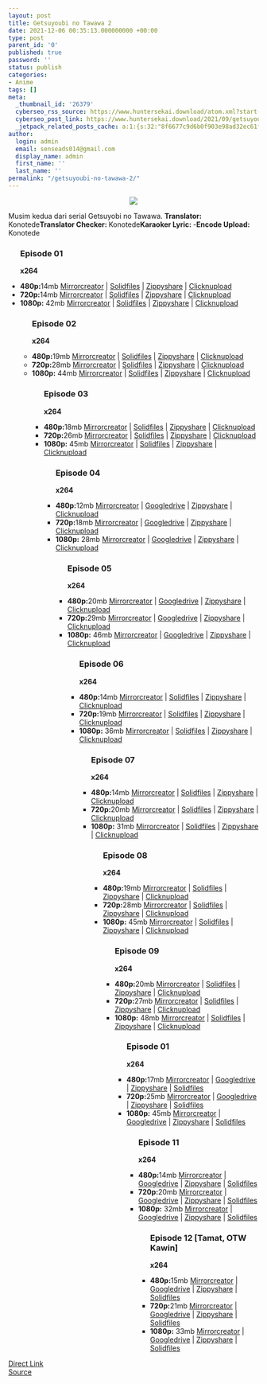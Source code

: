 ```yaml
---
layout: post
title: Getsuyoubi no Tawawa 2
date: 2021-12-06 00:35:13.000000000 +00:00
type: post
parent_id: '0'
published: true
password: ''
status: publish
categories:
- Anime
tags: []
meta:
  _thumbnail_id: '26379'
  cyberseo_rss_source: https://www.huntersekai.download/atom.xml?start-index=1
  cyberseo_post_link: https://www.huntersekai.download/2021/09/getsuyoubi-no-tawawa-2.html
  _jetpack_related_posts_cache: a:1:{s:32:"8f6677c9d6b0f903e98ad32ec61f8deb";a:2:{s:7:"expires";i:1657872356;s:7:"payload";a:3:{i:0;a:1:{s:2:"id";i:26108;}i:1;a:1:{s:2:"id";i:26120;}i:2;a:1:{s:2:"id";i:26144;}}}}
author:
  login: admin
  email: senseads014@gmail.com
  display_name: admin
  first_name: ''
  last_name: ''
permalink: "/getsuyoubi-no-tawawa-2/"
---
```

<p> <a class="popup" data-target="49854"></a>
<div dir="ltr" style="text-align: left;" trbidi="on">
<div class="separator" style="clear: both; text-align: center;"><a href="https://1.bp.blogspot.com/-TaKtnyX71EM/YUfqhT0dhsI/AAAAAAAACNs/B6SkeMrWmiM2M3Uq8OAvHVfNSerIvoOowCLcBGAsYHQ/s0/117813.jpg" imageanchor="1" style="margin-left: 1em; margin-right: 1em;"><img border="0" data-original-height="318" data-original-width="225" src="{{ site.baseurl }}/assets/2021/12/117813.jpg" /></a></div>
<p>Musim kedua dari serial Getsuyobi no Tawawa.<a name="more"></a>
<pekerja><b>Translator: </b><span>Konotede</span><b>Translator Checker: </b><span>Konotede</span><b>Karaoker Lyric: </b><span>-</span><b>Encode Upload: </b><span>Konotede</span></pekerja>
<div class="dl">
<ul />
<h3>Episode 01</h3>
<p><strong>x264</strong>
<li><b>480p:</b><span id="size">14mb</span> <a href="https://semawur.com/ZyX9aU57Dh">Mirrorcreator</a> | <a href="https://semawur.com/YoN9VzD">Solidfiles</a> | <a href="https://semawur.com/GFofK">Zippyshare</a> | <a href="https://semawur.com/G0qPyg33">Clicknupload</a></li>
<li><b>720p:</b><span id="size">14mb</span> <a href="https://semawur.com/V8q">Mirrorcreator</a> | <a href="https://semawur.com/rSO0XYME">Solidfiles</a> | <a href="https://semawur.com/sJOqfFxq64">Zippyshare</a> | <a href="https://semawur.com/sIDW">Clicknupload</a></li>
<li><b>1080p:</b> <span id="size">42mb</span> <a href="https://semawur.com/glInMkjvbt">Mirrorcreator</a> | <a href="https://semawur.com/WsNgRq">Solidfiles</a> | <a href="https://semawur.com/Z8Xo0ywo9j">Zippyshare</a> | <a href="https://semawur.com/uO2pg">Clicknupload</a></li>
<ul />
<h3>Episode 02</h3>
<p><strong>x264</strong>
<li><b>480p:</b><span id="size">19mb</span> <a href="https://semawur.com/d9vQo">Mirrorcreator</a> | <a href="https://semawur.com/7lUJtVfy0P">Solidfiles</a> | <a href="https://semawur.com/tStDGw2">Zippyshare</a> | <a href="https://semawur.com/l28XzuvMyt0">Clicknupload</a></li>
<li><b>720p:</b><span id="size">28mb</span> <a href="https://semawur.com/RRZdoX5vjZY">Mirrorcreator</a> | <a href="https://semawur.com/mRKrK">Solidfiles</a> | <a href="https://semawur.com/3w5N3">Zippyshare</a> | <a href="https://semawur.com/zMUJRTwLJ15U">Clicknupload</a></li>
<li><b>1080p:</b> <span id="size">44mb</span> <a href="https://semawur.com/IR7qZKS6NJ">Mirrorcreator</a> | <a href="https://semawur.com/WSMPiK3">Solidfiles</a> | <a href="https://semawur.com/Ydu9kNDuG">Zippyshare</a> | <a href="https://semawur.com/BCcNS">Clicknupload</a></li>
<ul />
<h3>Episode 03</h3>
<p><strong>x264</strong>
<li><b>480p:</b><span id="size">18mb</span> <a href="https://semawur.com/FxUGeDOGq">Mirrorcreator</a> | <a href="https://semawur.com/vL0D53RBZe">Solidfiles</a> | <a href="https://semawur.com/gNf7DvVbveB">Zippyshare</a> | <a href="https://semawur.com/KGxWHrKRg9">Clicknupload</a></li>
<li><b>720p:</b><span id="size">26mb</span> <a href="https://semawur.com/wxtiMJRr">Mirrorcreator</a> | <a href="https://semawur.com/yCQk9wb">Solidfiles</a> | <a href="https://semawur.com/KqMOU6I9dyRv">Zippyshare</a> | <a href="https://semawur.com/N50orj">Clicknupload</a></li>
<li><b>1080p:</b> <span id="size">45mb</span> <a href="https://semawur.com/nC3Um">Mirrorcreator</a> | <a href="https://semawur.com/fpBAXVlBsx84">Solidfiles</a> | <a href="https://semawur.com/81BOw5XiY6">Zippyshare</a> | <a href="https://semawur.com/FV9osYVph4u">Clicknupload</a></li>
<ul />
<h3>Episode 04</h3>
<p><strong>x264</strong>
<li><b>480p:</b><span id="size">12mb</span> <a href="https://cararegistrasi.com/OAoagYVUHu">Mirrorcreator</a> | <a href="https://cararegistrasi.com/M5wGIXXOs">Googledrive</a> | <a href="https://cararegistrasi.com/UvgF62Q51eZ">Zippyshare</a> | <a href="https://cararegistrasi.com/n49HNJhqXbb">Clicknupload</a></li>
<li><b>720p:</b><span id="size">18mb</span> <a href="https://cararegistrasi.com/vo9zncASOJ">Mirrorcreator</a> | <a href="https://cararegistrasi.com/V9TVNE">Googledrive</a> | <a href="https://cararegistrasi.com/TflGUK2">Zippyshare</a> | <a href="https://cararegistrasi.com/kYySAz3eik">Clicknupload</a></li>
<li><b>1080p:</b> <span id="size">28mb</span> <a href="https://cararegistrasi.com/qvNJNbisgp">Mirrorcreator</a> | <a href="https://cararegistrasi.com/nHXTrHX9M1">Googledrive</a> | <a href="https://cararegistrasi.com/NtjjK7">Zippyshare</a> | <a href="https://cararegistrasi.com/byrL8gBtF98">Clicknupload</a></li>
<ul />
<h3>Episode 05</h3>
<p><strong>x264</strong>
<li><b>480p:</b><span id="size">20mb</span> <a href="https://cararegistrasi.com/sTwRsDof1p">Mirrorcreator</a> | <a href="https://cararegistrasi.com/6hAHDN">Googledrive</a> | <a href="https://cararegistrasi.com/6CnAugOoLTQj">Zippyshare</a> | <a href="https://cararegistrasi.com/P99HX">Clicknupload</a></li>
<li><b>720p:</b><span id="size">29mb</span> <a href="https://cararegistrasi.com/QFXlewbr">Mirrorcreator</a> | <a href="https://cararegistrasi.com/7jQD2gL">Googledrive</a> | <a href="https://cararegistrasi.com/ndIV6Qf">Zippyshare</a> | <a href="https://cararegistrasi.com/FriminJEip">Clicknupload</a></li>
<li><b>1080p:</b> <span id="size">46mb</span> <a href="https://cararegistrasi.com/jXGE">Mirrorcreator</a> | <a href="https://cararegistrasi.com/cwizB2Ss">Googledrive</a> | <a href="https://cararegistrasi.com/xn2aS1BNbU5M">Zippyshare</a> | <a href="https://cararegistrasi.com/GU8UzCOr6r">Clicknupload</a></li>
<ul />
<h3>Episode 06</h3>
<p><strong>x264</strong>
<li><b>480p:</b><span id="size">14mb</span> <a href="https://cararegistrasi.com/3FPdcn">Mirrorcreator</a> | <a href="https://cararegistrasi.com/WcZDbO">Solidfiles</a> | <a href="https://cararegistrasi.com/gRJNWISun">Zippyshare</a> | <a href="https://cararegistrasi.com/eH9n">Clicknupload</a></li>
<li><b>720p:</b><span id="size">19mb</span> <a href="https://cararegistrasi.com/jIEKpQq">Mirrorcreator</a> | <a href="https://cararegistrasi.com/O1Bn">Solidfiles</a> | <a href="https://cararegistrasi.com/oAJ99D">Zippyshare</a> | <a href="https://cararegistrasi.com/1Bv6dyCL">Clicknupload</a></li>
<li><b>1080p:</b> <span id="size">36mb</span> <a href="https://cararegistrasi.com/vyNFZK2Bbc">Mirrorcreator</a> | <a href="https://cararegistrasi.com/SzUrXzIj">Solidfiles</a> | <a href="https://cararegistrasi.com/bO0NRGrKCWys">Zippyshare</a> | <a href="https://cararegistrasi.com/bkoG">Clicknupload</a></li>
<ul />
<h3>Episode 07</h3>
<p><strong>x264</strong>
<li><b>480p:</b><span id="size">14mb</span> <a href="https://cararegistrasi.com/dQIeBbvsQ">Mirrorcreator</a> | <a href="https://cararegistrasi.com/2CbHUq2">Solidfiles</a> | <a href="https://cararegistrasi.com/Ml4dom4yYJ1a">Zippyshare</a> | <a href="https://cararegistrasi.com/JjWU7Ar2">Clicknupload</a></li>
<li><b>720p:</b><span id="size">20mb</span> <a href="https://cararegistrasi.com/MrPk5LiF">Mirrorcreator</a> | <a href="https://cararegistrasi.com/7a2orQ">Solidfiles</a> | <a href="https://cararegistrasi.com/wUO5">Zippyshare</a> | <a href="https://cararegistrasi.com/sxBKAfI61HQZ">Clicknupload</a></li>
<li><b>1080p:</b> <span id="size">31mb</span> <a href="https://cararegistrasi.com/bIoY4">Mirrorcreator</a> | <a href="https://cararegistrasi.com/JLSODf37AqHk">Solidfiles</a> | <a href="https://cararegistrasi.com/CUKiD">Zippyshare</a> | <a href="https://cararegistrasi.com/pqe3tDVlaz">Clicknupload</a></li>
<ul />
<h3>Episode 08</h3>
<p><strong>x264</strong>
<li><b>480p:</b><span id="size">19mb</span> <a href="https://cararegistrasi.com/AKfgbi61IeVP">Mirrorcreator</a> | <a href="https://cararegistrasi.com/TsFb5i">Solidfiles</a> | <a href="https://cararegistrasi.com/uks5GK">Zippyshare</a> | <a href="https://cararegistrasi.com/VKPf3Nngt3S">Clicknupload</a></li>
<li><b>720p:</b><span id="size">28mb</span> <a href="https://cararegistrasi.com/q0tY">Mirrorcreator</a> | <a href="https://cararegistrasi.com/qaJX1M">Solidfiles</a> | <a href="https://cararegistrasi.com/ON65FDfFxlN1">Zippyshare</a> | <a href="https://cararegistrasi.com/hIysnz">Clicknupload</a></li>
<li><b>1080p:</b> <span id="size">45mb</span> <a href="https://cararegistrasi.com/CupcexKIk">Mirrorcreator</a> | <a href="https://cararegistrasi.com/M7vcjXw4W">Solidfiles</a> | <a href="https://cararegistrasi.com/deaVAe">Zippyshare</a> | <a href="https://cararegistrasi.com/OJ8lkDxY7C">Clicknupload</a></li>
<ul />
<h3>Episode 09</h3>
<p><strong>x264</strong>
<li><b>480p:</b><span id="size">20mb</span> <a href="https://cararegistrasi.com/BQXpbfuqc45y">Mirrorcreator</a> | <a href="https://cararegistrasi.com/kdbLdlP6J6BL">Solidfiles</a> | <a href="https://cararegistrasi.com/uOPUCrruvMi">Zippyshare</a> | <a href="https://cararegistrasi.com/WrjnE">Clicknupload</a></li>
<li><b>720p:</b><span id="size">27mb</span> <a href="https://cararegistrasi.com/KWwXQ9LhsF">Mirrorcreator</a> | <a href="https://cararegistrasi.com/iw2OHS">Solidfiles</a> | <a href="https://cararegistrasi.com/bgow">Zippyshare</a> | <a href="https://cararegistrasi.com/HN3MPuDI">Clicknupload</a></li>
<li><b>1080p:</b> <span id="size">48mb</span> <a href="https://cararegistrasi.com/MVd0qJ4nZtc">Mirrorcreator</a> | <a href="https://cararegistrasi.com/9AlL1WEi8x">Solidfiles</a> | <a href="https://cararegistrasi.com/kNK45kqo2mo">Zippyshare</a> | <a href="https://cararegistrasi.com/lZ36">Clicknupload</a></li>
<ul />
<h3>Episode 01</h3>
<p><strong>x264</strong>
<li><b>480p:</b><span id="size">17mb</span> <a href="https://cararegistrasi.com/fyMwAC5P2">Mirrorcreator</a> | <a href="https://cararegistrasi.com/iPcG5l">Googledrive</a> | <a href="https://cararegistrasi.com/oOXczqb1l">Zippyshare</a> | <a href="https://cararegistrasi.com/E9PzyqLi">Solidfiles</a></li>
<li><b>720p:</b><span id="size">25mb</span> <a href="https://cararegistrasi.com/QoBmmA">Mirrorcreator</a> | <a href="https://cararegistrasi.com/fhCzig">Googledrive</a> | <a href="https://cararegistrasi.com/5HVnlD8WB">Zippyshare</a> | <a href="https://cararegistrasi.com/co4iX">Solidfiles</a></li>
<li><b>1080p:</b> <span id="size">45mb</span> <a href="https://cararegistrasi.com/5kE1R">Mirrorcreator</a> | <a href="https://cararegistrasi.com/nrFc6357od2">Googledrive</a> | <a href="https://cararegistrasi.com/5kE1R">Zippyshare</a> | <a href="https://cararegistrasi.com/UK86WAqeH">Solidfiles</a></li>
<ul />
<h3>Episode 11</h3>
<p><strong>x264</strong>
<li><b>480p:</b><span id="size">14mb</span> <a href="https://cararegistrasi.com/6M1sz10">Mirrorcreator</a> | <a href="https://cararegistrasi.com/xvXfYs12thTF">Googledrive</a> | <a href="https://cararegistrasi.com/8gYesluKY">Zippyshare</a> | <a href="https://cararegistrasi.com/WI9uFR">Solidfiles</a></li>
<li><b>720p:</b><span id="size">20mb</span> <a href="https://cararegistrasi.com/vKDSmKHd3LcI">Mirrorcreator</a> | <a href="https://cararegistrasi.com/hGMwTwY">Googledrive</a> | <a href="https://cararegistrasi.com/BDJ8f">Zippyshare</a> | <a href="https://cararegistrasi.com/TdyBKCe">Solidfiles</a></li>
<li><b>1080p:</b> <span id="size">32mb</span> <a href="https://cararegistrasi.com/ur3tN">Mirrorcreator</a> | <a href="https://cararegistrasi.com/4QSWqzSVFXcw">Googledrive</a> | <a href="https://cararegistrasi.com/JXdxRnJ4">Zippyshare</a> | <a href="https://cararegistrasi.com/6w25hq7pSeWs">Solidfiles</a></li>
<ul />
<h3>Episode 12 [Tamat, OTW Kawin]</h3>
<p><strong>x264</strong>
<li><b>480p:</b><span id="size">15mb</span> <a href="https://cararegistrasi.com/LslUMzQw6">Mirrorcreator</a> | <a href="https://cararegistrasi.com/6TQDpVe">Googledrive</a> | <a href="https://cararegistrasi.com/B54vff">Zippyshare</a> | <a href="https://cararegistrasi.com/KPtkzV5c">Solidfiles</a></li>
<li><b>720p:</b><span id="size">21mb</span> <a href="https://cararegistrasi.com/mOlZ">Mirrorcreator</a> | <a href="https://cararegistrasi.com/pE9rVdhqljHm">Googledrive</a> | <a href="https://cararegistrasi.com/UUTOtp1t">Zippyshare</a> | <a href="https://cararegistrasi.com/4MxhVKIFDHze">Solidfiles</a></li>
<li><b>1080p:</b> <span id="size">33mb</span> <a href="https://cararegistrasi.com/hjGYAWaP8">Mirrorcreator</a> | <a href="https://cararegistrasi.com/tUgOjxc">Googledrive</a> | <a href="https://cararegistrasi.com/9iD8hyzp">Zippyshare</a> | <a href="https://cararegistrasi.com/2B0XlzTxKvl">Solidfiles</a></li></div>
</div>
<link rel="stylesheet" href="https://cdnjs.cloudflare.com/ajax/libs/font-awesome/4.7.0/css/font-awesome.min.css" />
<div class="divbtn"> <a href="https://handymansurrender.com/fihup8buzv?key=94550f7ce39444073321dde3b8782f97" class="btn"><i class="fa fa-download"></i> Direct Link</a> <br /><a href="https://www.huntersekai.download/2021/09/getsuyoubi-no-tawawa-2.html">Source</a> </div>
